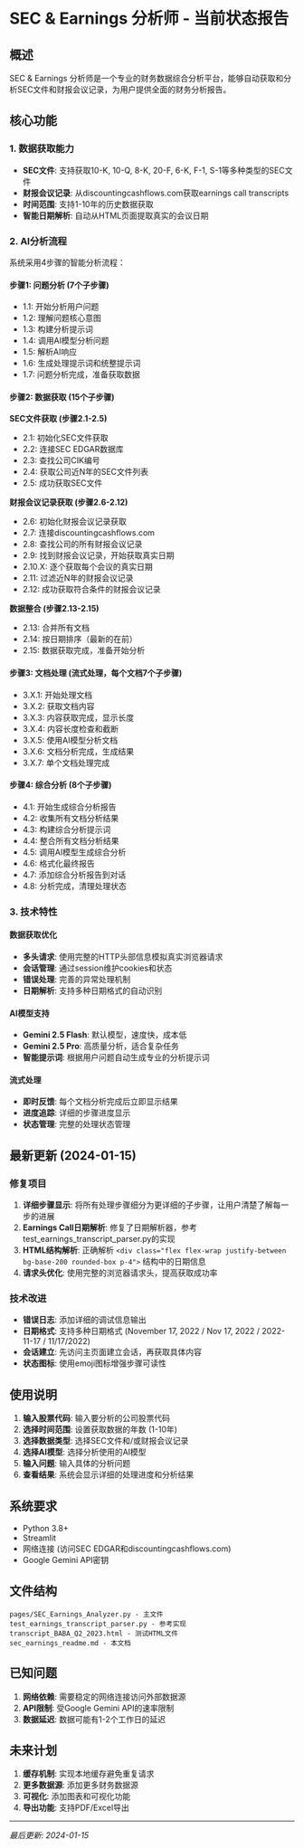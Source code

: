 # SEC & Earnings 分析师 - 当前状态报告

## 概述
SEC & Earnings 分析师是一个专业的财务数据综合分析平台，能够自动获取和分析SEC文件和财报会议记录，为用户提供全面的财务分析报告。

## 核心功能

### 1. 数据获取能力
- **SEC文件**: 支持获取10-K, 10-Q, 8-K, 20-F, 6-K, F-1, S-1等多种类型的SEC文件
- **财报会议记录**: 从discountingcashflows.com获取earnings call transcripts
- **时间范围**: 支持1-10年的历史数据获取
- **智能日期解析**: 自动从HTML页面提取真实的会议日期

### 2. AI分析流程
系统采用4步骤的智能分析流程：

#### 步骤1: 问题分析 (7个子步骤)
- 1.1: 开始分析用户问题
- 1.2: 理解问题核心意图
- 1.3: 构建分析提示词
- 1.4: 调用AI模型分析问题
- 1.5: 解析AI响应
- 1.6: 生成处理提示词和统整提示词
- 1.7: 问题分析完成，准备获取数据

#### 步骤2: 数据获取 (15个子步骤)
**SEC文件获取 (步骤2.1-2.5)**
- 2.1: 初始化SEC文件获取
- 2.2: 连接SEC EDGAR数据库
- 2.3: 查找公司CIK编号
- 2.4: 获取公司近N年的SEC文件列表
- 2.5: 成功获取SEC文件

**财报会议记录获取 (步骤2.6-2.12)**
- 2.6: 初始化财报会议记录获取
- 2.7: 连接discountingcashflows.com
- 2.8: 查找公司的所有财报会议记录
- 2.9: 找到财报会议记录，开始获取真实日期
- 2.10.X: 逐个获取每个会议的真实日期
- 2.11: 过滤近N年的财报会议记录
- 2.12: 成功获取符合条件的财报会议记录

**数据整合 (步骤2.13-2.15)**
- 2.13: 合并所有文档
- 2.14: 按日期排序（最新的在前）
- 2.15: 数据获取完成，准备开始分析

#### 步骤3: 文档处理 (流式处理，每个文档7个子步骤)
- 3.X.1: 开始处理文档
- 3.X.2: 获取文档内容
- 3.X.3: 内容获取完成，显示长度
- 3.X.4: 内容长度检查和截断
- 3.X.5: 使用AI模型分析文档
- 3.X.6: 文档分析完成，生成结果
- 3.X.7: 单个文档处理完成

#### 步骤4: 综合分析 (8个子步骤)
- 4.1: 开始生成综合分析报告
- 4.2: 收集所有文档分析结果
- 4.3: 构建综合分析提示词
- 4.4: 整合所有文档分析结果
- 4.5: 调用AI模型生成综合分析
- 4.6: 格式化最终报告
- 4.7: 添加综合分析报告到对话
- 4.8: 分析完成，清理处理状态

### 3. 技术特性

#### 数据获取优化
- **多头请求**: 使用完整的HTTP头部信息模拟真实浏览器请求
- **会话管理**: 通过session维护cookies和状态
- **错误处理**: 完善的异常处理机制
- **日期解析**: 支持多种日期格式的自动识别

#### AI模型支持
- **Gemini 2.5 Flash**: 默认模型，速度快，成本低
- **Gemini 2.5 Pro**: 高质量分析，适合复杂任务
- **智能提示词**: 根据用户问题自动生成专业的分析提示词

#### 流式处理
- **即时反馈**: 每个文档分析完成后立即显示结果
- **进度追踪**: 详细的步骤进度显示
- **状态管理**: 完整的处理状态管理

## 最新更新 (2024-01-15)

### 修复项目
1. **详细步骤显示**: 将所有处理步骤细分为更详细的子步骤，让用户清楚了解每一步的进展
2. **Earnings Call日期解析**: 修复了日期解析器，参考test_earnings_transcript_parser.py的实现
3. **HTML结构解析**: 正确解析 `<div class="flex flex-wrap justify-between bg-base-200 rounded-box p-4">` 结构中的日期信息
4. **请求头优化**: 使用完整的浏览器请求头，提高获取成功率

### 技术改进
- **错误日志**: 添加详细的调试信息输出
- **日期格式**: 支持多种日期格式 (November 17, 2022 / Nov 17, 2022 / 2022-11-17 / 11/17/2022)
- **会话建立**: 先访问主页面建立会话，再获取具体内容
- **状态图标**: 使用emoji图标增强步骤可读性

## 使用说明

1. **输入股票代码**: 输入要分析的公司股票代码
2. **选择时间范围**: 设置获取数据的年数 (1-10年)
3. **选择数据类型**: 选择SEC文件和/或财报会议记录
4. **选择AI模型**: 选择分析使用的AI模型
5. **输入问题**: 输入具体的分析问题
6. **查看结果**: 系统会显示详细的处理进度和分析结果

## 系统要求

- Python 3.8+
- Streamlit
- 网络连接 (访问SEC EDGAR和discountingcashflows.com)
- Google Gemini API密钥

## 文件结构

```
pages/SEC_Earnings_Analyzer.py - 主文件
test_earnings_transcript_parser.py - 参考实现
transcript_BABA_Q2_2023.html - 测试HTML文件
sec_earnings_readme.md - 本文档
```

## 已知问题

1. **网络依赖**: 需要稳定的网络连接访问外部数据源
2. **API限制**: 受Google Gemini API的速率限制
3. **数据延迟**: 数据可能有1-2个工作日的延迟

## 未来计划

1. **缓存机制**: 实现本地缓存避免重复请求
2. **更多数据源**: 添加更多财务数据源
3. **可视化**: 添加图表和可视化功能
4. **导出功能**: 支持PDF/Excel导出

---
*最后更新: 2024-01-15* 
